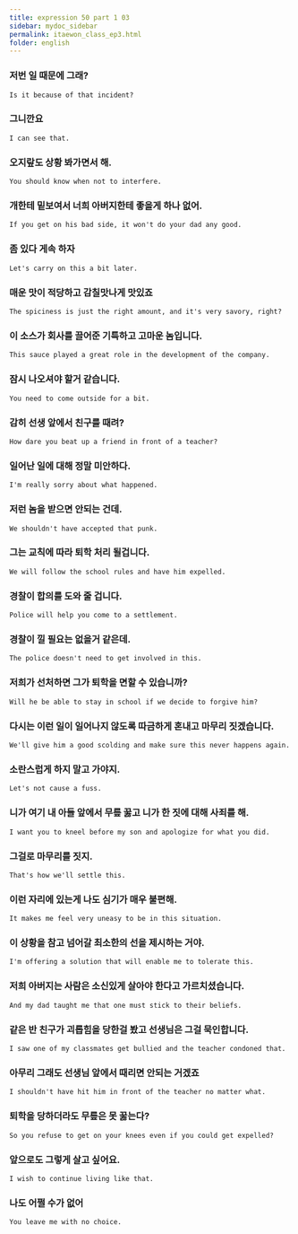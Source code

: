 ```yaml
---
title: expression 50 part 1 03
sidebar: mydoc_sidebar
permalink: itaewon_class_ep3.html
folder: english
---
```

### 저번 일 때문에 그래?

    Is it because of that incident?

### 그니깐요

    I can see that.

### 오지랖도 상황 봐가면서 해.

    You should know when not to interfere.

### 개한테 밑보여서 너희 아버지한테 좋을게 하나 없어.

    If you get on his bad side, it won't do your dad any good.

### 좀 있다 게속 하자

    Let's carry on this a bit later.

### 매운 맛이 적당하고 감칠맛나게 맛있죠

    The spiciness is just the right amount, and it's very savory, right?

### 이 소스가 회사를 끌어준 기특하고 고마운 놈입니다.

    This sauce played a great role in the development of the company.

### 잠시 나오셔야 할거 같습니다.

    You need to come outside for a bit.

### 감히 선생 앞에서 친구를 때려?

    How dare you beat up a friend in front of a teacher?

### 일어난 일에 대해 정말 미안하다.

    I'm really sorry about what happened.

### 저런 놈을 받으면 안되는 건데.

    We shouldn't have accepted that punk.

### 그는 교칙에 따라 퇴학 처리 될겁니다.

    We will follow the school rules and have him expelled.

### 경찰이 합의를 도와 줄 겁니다.

    Police will help you come to a settlement.

### 경찰이 낄 필요는 없을거 같은데.

    The police doesn't need to get involved in this.

### 저희가 선처하면 그가 퇴학을 면할 수 있습니까?

    Will he be able to stay in school if we decide to forgive him?

### 다시는 이런 일이 일어나지 않도록 따금하게 혼내고 마무리 짓겠습니다.

    We'll give him a good scolding and make sure this never happens again.

### 소란스럽게 하지 말고 가야지.

    Let's not cause a fuss.

### 니가 여기 내 아들 앞에서 무릎 꿇고 니가 한 짓에 대해 사죄를 해.

    I want you to kneel before my son and apologize for what you did.

### 그걸로 마무리를 짓지.

    That's how we'll settle this.

### 이런 자리에 있는게 나도 심기가 매우 불편해.

    It makes me feel very uneasy to be in this situation.

### 이 상황을 참고 넘어갈 최소한의 선을 제시하는 거야.

    I'm offering a solution that will enable me to tolerate this.

### 저희 아버지는 사람은 소신있게 살아야 한다고 가르치셨습니다.

    And my dad taught me that one must stick to their beliefs.

### 같은 반 친구가 괴롭힘을 당한걸 봤고 선생님은 그걸 묵인합니다.

    I saw one of my classmates get bullied and the teacher condoned that.

### 아무리 그래도 선생님 앞에서 때리면 안되는 거겠죠

    I shouldn't have hit him in front of the teacher no matter what.

### 퇴학을 당하더라도 무릎은 못 꿇는다?

    So you refuse to get on your knees even if you could get expelled?

### 앞으로도 그렇게 살고 싶어요.

    I wish to continue living like that.

### 나도 어쩔 수가 없어

    You leave me with no choice.